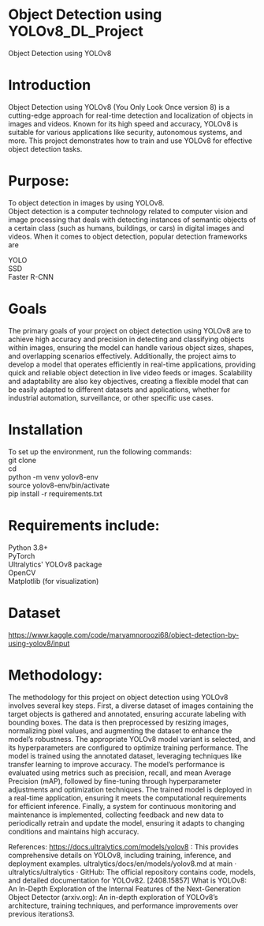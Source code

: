 # Object Detection using YOLOv8_DL_Project
 Object Detection using YOLOv8

# Introduction
Object Detection using YOLOv8 (You Only Look Once version 8) is a cutting-edge approach for real-time detection and localization of objects in images and videos. Known for its high speed and accuracy, YOLOv8 is suitable for various applications like security, autonomous systems, and more. This project demonstrates how to train and use YOLOv8 for effective object detection tasks. 

# Purpose: 
To object detection in images by using YOLOv8. <br />
Object detection is a computer technology related to computer vision and image processing that deals with detecting instances of semantic objects of a certain class (such as humans, buildings, or cars) in digital images and videos. When it comes to object detection, popular detection frameworks are

YOLO <br />
SSD <br />
Faster R-CNN <br />

# Goals 
The primary goals of your project on object detection using YOLOv8 are to achieve high accuracy and precision in detecting and classifying objects within images, ensuring the model can handle various object sizes, shapes, and overlapping scenarios effectively. Additionally, the project aims to develop a model that operates efficiently in real-time applications, providing quick and reliable object detection in live video feeds or images. Scalability and adaptability are also key objectives, creating a flexible model that can be easily adapted to different datasets and applications, whether for industrial automation, surveillance, or other specific use cases. <br />

# Installation
To set up the environment, run the following commands: <br />
git clone <repository-url> <br />
cd <repository-folder> <br />
python -m venv yolov8-env <br />
source yolov8-env/bin/activate <br />
pip install -r requirements.txt <br />

# Requirements include:
Python 3.8+ <br />
PyTorch <br />
Ultralytics' YOLOv8 package <br />
OpenCV <br />
Matplotlib (for visualization) <br />

# Dataset
https://www.kaggle.com/code/maryamnoroozi68/object-detection-by-using-yolov8/input <br />

# Methodology:
The methodology for this project on object detection using YOLOv8 involves several key steps. First, a diverse dataset of images containing the target objects is gathered and annotated, ensuring accurate labeling with bounding boxes. The data is then preprocessed by resizing images, normalizing pixel values, and augmenting the dataset to enhance the model’s robustness. The appropriate YOLOv8 model variant is selected, and its hyperparameters are configured to optimize training performance. The model is trained using the annotated dataset, leveraging techniques like transfer learning to improve accuracy. The model’s performance is evaluated using metrics such as precision, recall, and mean Average Precision (mAP), followed by fine-tuning through hyperparameter adjustments and optimization techniques. The trained model is deployed in a real-time application, ensuring it meets the computational requirements for efficient inference. Finally, a system for continuous monitoring and maintenance is implemented, collecting feedback and new data to periodically retrain and update the model, ensuring it adapts to changing conditions and maintains high accuracy. <br />

References:
https://docs.ultralytics.com/models/yolov8 :
This provides comprehensive details on YOLOv8, including training, inference, and deployment examples.
ultralytics/docs/en/models/yolov8.md at main · ultralytics/ultralytics · GitHub:
The official repository contains code, models, and detailed documentation for YOLOv82.
[2408.15857] What is YOLOv8: An In-Depth Exploration of the Internal Features of the Next-Generation Object Detector (arxiv.org):
 An in-depth exploration of YOLOv8’s architecture, training techniques, and performance improvements over previous iterations3. <br />


